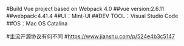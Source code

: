 #Build Vue project based on Webpack 4.0
##vue version:2.6.11
##webpack:4.41.4
##UI：Mint-UI
##DEV TOOL：Visual Studio Code
##OS：Mac OS Catalina

#主流开源协议有何不同
#https://www.jianshu.com/p/524e4b3c5147